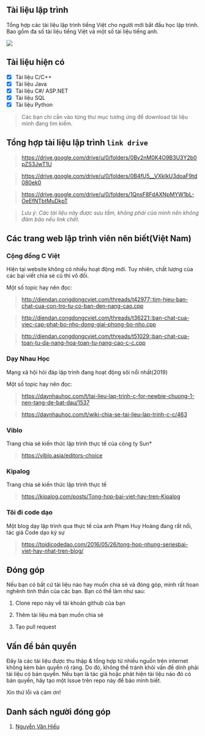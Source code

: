 ## Tài liệu lập trình

Tổng hợp các tài liệu lập trình tiếng Việt cho người mới bắt đầu học lập trình. Bao gồm đa số tài liệu tiếng Việt và một số tài liệu tiếng anh.

![](https://nguyenvanhieu.vn/wp-content/uploads/2018/11/hoc-lap-trinh-cho-nguoi-moi-bat-dau.jpg)

## Tài liệu hiện có

- [x] Tài liệu C/C++
- [x] Tài liệu Java
- [x] Tài liệu C#/ ASP.NET
- [x] Tài liệu SQL
- [x] Tài liệu Python

> Các bạn chỉ cần vào từng thư mục tương ứng để download tài liệu mình đang tìm kiếm.

## Tổng hợp tài liệu lập trình `link drive`

> https://drive.google.com/drive/u/0/folders/0By2nM0K4O9B3U3Y2b0pZS3JwT1U

> https://drive.google.com/drive/u/0/folders/0B4fU5__VXkIkU3doaF9td080ek0

> https://drive.google.com/drive/u/0/folders/1QnsF8FdAXNpMYW1bL-OeEfNTbtMuDkpT

> *Lưu ý: Các tài liệu này được sưu tầm, không phải của mình nên không đảm bảo nếu link chết.*

## Các trang web lập trình viên nên biết(Việt Nam)

### Cộng đồng C Việt
Hiện tại website không có nhiều hoạt động mới. Tuy nhiên, chất lượng của các bại viết chia sẻ cũ thì vô đối.

Một số topic hay nên đọc:
> http://diendan.congdongcviet.com/threads/t42977::tim-hieu-ban-chat-cua-con-tro-tu-co-ban-den-nang-cao.cpp

> http://diendan.congdongcviet.com/threads/t36221::ban-chat-cua-viec-cap-phat-bo-nho-dong-giai-phong-bo-nho.cpp

> http://diendan.congdongcviet.com/threads/t51029::ban-chat-cua-toan-tu-da-nang-hoa-toan-tu-nang-cao-c-c.cpp

### Dạy Nhau Học
Mạng xã hội hỏi đáp lập trình đang hoạt động sôi nổi nhất(2019)

Một số topic hay nên đọc:

> https://daynhauhoc.com/t/tai-lieu-lap-trinh-c-for-newbie-chuong-1-nen-tang-de-bat-dau/1537

> https://daynhauhoc.com/t/wiki-chia-se-tai-lieu-lap-trinh-c-c/463

### Viblo
Trang chia sẻ kiến thức lập trình thực tế của công ty Sun*

> https://viblo.asia/editors-choice

### Kipalog
Trang chia sẻ kiến thức lập trình thực tế
> https://kipalog.com/posts/Tong-hop-bai-viet-hay-tren-Kipalog

### Tôi đi code dạo
Một blog dạy lập trình qua thực tế của anh Phạm Huy Hoàng đang rất nổi, tác giả Code dạo ký sự

> https://toidicodedao.com/2016/05/26/tong-hop-nhung-seriesbai-viet-hay-nhat-tren-blog/

## Đóng góp

Nếu bạn có bất cứ tài liệu nào hay muốn chia sẻ và đóng góp, mình rất hoan nghênh tinh thần của các bạn. Bạn có thể làm như sau:

1. Clone repo này về tài khoản github của bạn

2. Thêm tài liệu mà bạn muốn chia sẻ

3. Tạo pull request

## Vấn đề bản quyền

Đây là các tài liệu được thu thập & tổng hợp từ nhiều nguồn trên internet không kèm bản quyền rõ ràng. Do đó, không thể tránh khỏi vấn đề dính phải tài liệu có bản quyền. Nếu bạn là tác giả hoặc phát hiện tài liệu nào đó có bản quyền, hãy tạo một Issue trên repo này để báo mình biết.

Xin thứ lỗi và cảm ơn!

## Danh sách người đóng góp

1. [Nguyễn Văn Hiếu](https://nguyenvanhieu.vn)


